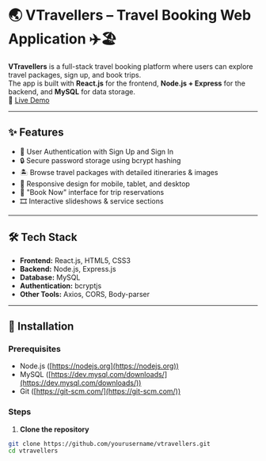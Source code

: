 # 🌏 VTravellers – Travel Booking Web Application ✈️🏖️

**VTravellers** is a full-stack travel booking platform where users can explore travel packages, sign up, and book trips.  
The app is built with **React.js** for the frontend, **Node.js + Express** for the backend, and **MySQL** for data storage.                                      
🔗 [Live Demo](https://travel-agency-website-tawny.vercel.app)

---

## ✨ Features

- 📝 User Authentication with Sign Up and Sign In  
- 🔒 Secure password storage using bcrypt hashing  
- 🏝️ Browse travel packages with detailed itineraries & images  
- 📱 Responsive design for mobile, tablet, and desktop  
- 🎯 "Book Now" interface for trip reservations  
- 🎞️ Interactive slideshows & service sections  

---

## 🛠️ Tech Stack

- **Frontend:** React.js, HTML5, CSS3  
- **Backend:** Node.js, Express.js  
- **Database:** MySQL  
- **Authentication:** bcryptjs  
- **Other Tools:** Axios, CORS, Body-parser  

---

## 🚀 Installation

### Prerequisites

- Node.js ([https://nodejs.org](https://nodejs.org))  
- MySQL ([https://dev.mysql.com/downloads/](https://dev.mysql.com/downloads/))  
- Git ([https://git-scm.com/](https://git-scm.com/))  

### Steps

1. **Clone the repository**  

```bash
git clone https://github.com/yourusername/vtravellers.git
cd vtravellers
